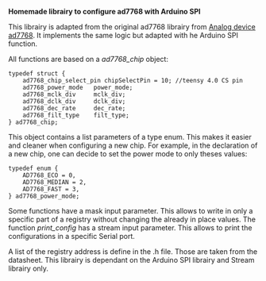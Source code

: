 **Homemade librairy to configure ad7768 with Arduino SPI**

This librairy is adapted from the original ad7768 librairy from [Analog device ad7768](https://github.com/analogdevicesinc/no-OS/blob/master/drivers/adc/ad7768/ad7768.c). It implements the same logic but adapted with he Arduino SPI function.

All functions are based on a _ad7768_chip_ object:

    typedef struct {
        ad7768_chip_select_pin chipSelectPin = 10; //teensy 4.0 CS pin
        ad7768_power_mode	power_mode;
        ad7768_mclk_div		mclk_div;
        ad7768_dclk_div		dclk_div;
        ad7768_dec_rate		dec_rate;
        ad7768_filt_type	filt_type;
    } ad7768_chip;

This object contains a list parameters of a type enum. This makes it easier and cleaner when configuring a new chip. For example, in the declaration of a new chip, one can decide to set the power mode to only theses values:

    typedef enum {
        AD7768_ECO = 0,
        AD7768_MEDIAN = 2,
        AD7768_FAST = 3,
    } ad7768_power_mode;

Some functions have a mask input parameter. This allows to write in only a specific part of a registry without changing the already in place values. The function _print_config_ has a stream input parameter. This allows to print the configurations in a specific Serial port. 

A list of the registry address is define in the .h file. Those are taken from the datasheet. This librairy is dependant on the Arduino SPI librairy and Stream librairy only.
